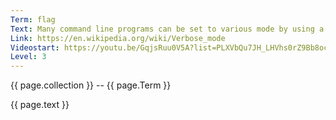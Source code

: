 ```yaml
---
Term: flag
Text: Many command line programs can be set to various mode by using a flag, e.g. -v or --verbose for verbose mode
Link: https://en.wikipedia.org/wiki/Verbose_mode
Videostart: https://youtu.be/GqjsRuu0V5A?list=PLXVbQu7JH_LHVhs0rZ9Bb8ocyKlPljkaG&t=12m20s
Level: 3
---
```


{{ page.collection }} -- {{ page.Term }}

   {{ page.text }}

